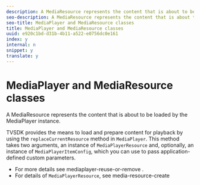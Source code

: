 ```yaml
---
description: A MediaResource represents the content that is about to be loaded by the MediaPlayer instance.
seo-description: A MediaResource represents the content that is about to be loaded by the MediaPlayer instance.
seo-title: MediaPlayer and MediaResource classes
title: MediaPlayer and MediaResource classes
uuid: e920c1bd-d31b-4b11-a522-e0756dc0e161
index: y
internal: n
snippet: y
translate: y
---
```


# MediaPlayer and MediaResource classes

A MediaResource represents the content that is about to be loaded by the MediaPlayer instance.


<a id="section_431AB7221E0249BF949EC72EEB9B428A"></a>

TVSDK provides the means to load and prepare content for playback by using the `replaceCurrentResource` method in `MediaPlayer`. This method takes two arguments, an instance of `MediaPlayerResource` and, optionally, an instance of `MediaPlayerItemConfig`, which you can use to pass application-defined custom parameters. 


* For more details see  mediaplayer-reuse-or-remove .
* For details of `MediaPlayerResource`, see  media-resource-create



